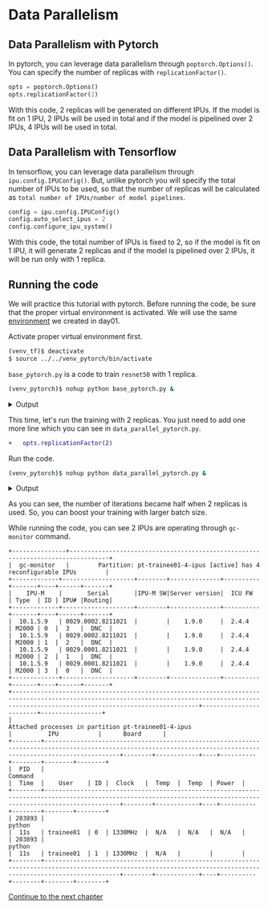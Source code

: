 # Data Parallelism

## Data Parallelism with Pytorch

In pytorch, you can leverage data parallelism through `poptorch.Options()`. You can specify the number of replicas with `replicationFactor()`.
```python
opts = poptorch.Options()
opts.replicationFactor(2)
```
With this code, 2 replicas will be generated on different IPUs. If the model is fit on 1 IPU, 2 IPUs will be used in total and if the model is pipelined over 2 IPUs, 4 IPUs will be used in total.

## Data Parallelism with Tensorflow

In tensorflow, you can leverage data parallelism through `ipu.config.IPUConfig()`. But, unlike pytorch you will specify the total number of IPUs to be used, so that the number of replicas will be calculated as `total number of IPUs/number of model pipelines`.
```python
config = ipu.config.IPUConfig()
config.auto_select_ipus = 2
config.configure_ipu_system()
```
With this code, the total number of IPUs is fixed to 2, so if the model is fit on 1 IPU, it will generate 2 replicas and if the model is pipelined over 2 IPUs, it will be run only with 1 replica.

## Running the code

We will practice this tutorial with pytorch. Before running the code, be sure that the proper virtual environment is activated. We will use the same [environment](../../day01/2.%20Running%20Pytorch%20on%20IPU/README.md#L3) we created in day01.

Activate proper virtual environment first.
```bash
(venv_tf)$ deactivate
$ source ../../venv_pytorch/bin/activate
```

`base_pytorch.py` is a code to train `resnet50` with 1 replica.
```bash
(venv_pytorch)$ nohup python base_pytorch.py &
```

<details><summary>Output </summary><p>

```
Files already downloaded and verified
[Epoch 01]:   0%|          | 0/6250 [00:00<?, ?it/s2022-09-07T05:52:12.503278Z popart:devicex 252340.252340 W: The `debug.retainDebugInformation` engine option was implicitly set to `true`. The default will change to `false` in a future release. Set it to `true` explicitly if you want to query debug information (for example, by calling `Session::getReport`).
2022-09-07T05:52:21.985298Z popart:devicex 252340.252340 W: The `debug.retainDebugInformation` engine option was implicitly set to `true`. The default will change to `false` in a future release. Set it to `true` explicitly if you want to query debug information (for example, by calling `Session::getReport`).
Graph compilation: 100%|██████████| 100/100 [03:48<00:00]
[Epoch 01]: 100%|██████████| 6250/6250 [04:51<00:00, 21.43it/s, Loss=1.47]  
[Epoch 02]: 100%|██████████| 6250/6250 [00:56<00:00, 110.37it/s, Loss=2.55] 
[Epoch 03]: 100%|██████████| 6250/6250 [00:56<00:00, 110.54it/s, Loss=1.23] 
[Epoch 04]: 100%|██████████| 6250/6250 [00:56<00:00, 110.26it/s, Loss=0.934]
[Epoch 05]: 100%|██████████| 6250/6250 [00:56<00:00, 110.47it/s, Loss=1.42]
```

</p></details>

This time, let's run the training with 2 replicas. You just need to add one more line which you can see in `data_parallel_pytorch.py`.
```diff
+   opts.replicationFactor(2)
```
Run the code.
```bash
(venv_pytorch)$ nohup python data_parallel_pytorch.py &
```

<details><summary>Output </summary><p>

```
Files already downloaded and verified
[Epoch 01]:   0%|          | 0/3125 [00:00<?, ?it/s2022-09-07T05:41:12.761929Z popart:devicex 250725.250725 W: The `debug.retainDebugInformation` engine option was implicitly set to `true`. The default will change to `false` in a future release. Set it to `true` explicitly if you want to query debug information (for example, by calling `Session::getReport`).
2022-09-07T05:41:26.216625Z popart:devicex 250725.250725 W: The `debug.retainDebugInformation` engine option was implicitly set to `true`. The default will change to `false` in a future release. Set it to `true` explicitly if you want to query debug information (for example, by calling `Session::getReport`).
Graph compilation: 100%|██████████| 100/100 [04:02<00:00]
[Epoch 01]: 100%|██████████| 3125/3125 [05:00<00:00, 10.39it/s, Loss=2.28]  
[Epoch 02]: 100%|██████████| 3125/3125 [00:48<00:00, 63.86it/s, Loss=1.86] 
[Epoch 03]: 100%|██████████| 3125/3125 [00:50<00:00, 62.47it/s, Loss=1.99] 
[Epoch 04]: 100%|██████████| 3125/3125 [00:49<00:00, 62.70it/s, Loss=1.22] 
[Epoch 05]: 100%|██████████| 3125/3125 [00:49<00:00, 63.76it/s, Loss=0.809]
```

</p></details>

As you can see, the number of iterations became half when 2 replicas is used. So, you can boost your training with larger batch size.

While running the code, you can see 2 IPUs are operating through `gc-monitor` command.
```
+---------------+---------------------------------------------------------------------------------+
|  gc-monitor   |        Partition: pt-trainee01-4-ipus [active] has 4 reconfigurable IPUs        |
+-------------+--------------------+--------+--------------+----------+-------+----+------+-------+
|    IPU-M    |       Serial       |IPU-M SW|Server version|  ICU FW  | Type  | ID | IPU# |Routing|
+-------------+--------------------+--------+--------------+----------+-------+----+------+-------+
|  10.1.5.9   | 0029.0002.8211021  |        |    1.9.0     |  2.4.4   | M2000 | 0  |  3   |  DNC  |
|  10.1.5.9   | 0029.0002.8211021  |        |    1.9.0     |  2.4.4   | M2000 | 1  |  2   |  DNC  |
|  10.1.5.9   | 0029.0001.8211021  |        |    1.9.0     |  2.4.4   | M2000 | 2  |  1   |  DNC  |
|  10.1.5.9   | 0029.0001.8211021  |        |    1.9.0     |  2.4.4   | M2000 | 3  |  0   |  DNC  |
+-------------+--------------------+--------+--------------+----------+-------+----+------+-------+
+------------------------------------------------------------------------------------------------------------------------------------------------------------------------------------------------+------------------------+-----------------+
|                                                                      Attached processes in partition pt-trainee01-4-ipus                                                                       |          IPU           |      Board      |
+--------+-----------------------------------------------------------------------------------------------------------------------------------------------------------------+--------+------------+----+----------+--------+--------+--------+
|  PID   |                                                                             Command                                                                             |  Time  |    User    | ID |  Clock   |  Temp  |  Temp  | Power  |
+--------+-----------------------------------------------------------------------------------------------------------------------------------------------------------------+--------+------------+----+----------+--------+--------+--------+
| 203893 |                                                                             python                                                                              |  11s   | trainee01  | 0  | 1330MHz  |  N/A   |  N/A   |  N/A   |
| 203893 |                                                                             python                                                                              |  11s   | trainee01  | 1  | 1330MHz  |  N/A   |        |        |
+--------+-----------------------------------------------------------------------------------------------------------------------------------------------------------------+--------+------------+----+----------+--------+--------+--------+
```

[Continue to the next chapter](../3.%20Model%20Parallelism)